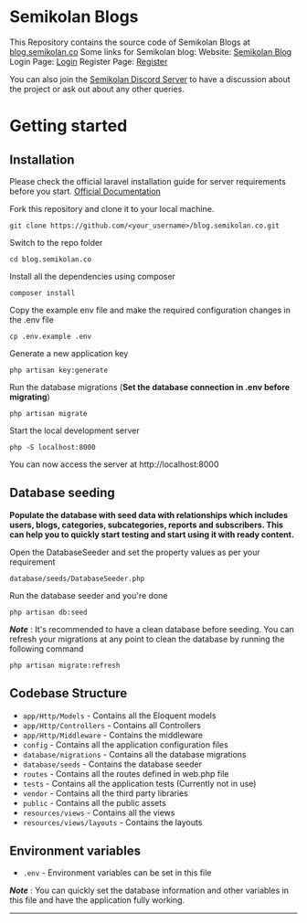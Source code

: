 # Semikolan Blogs
This Repository contains the source code of Semikolan Blogs at  [blog.semikolan.co](blog.semikolan.co)
Some links for Semikolan blog:
Website: [Semikolan Blog](https://blog.semikolan.co)
Login Page: [Login](https://blog.semikolan.co/login)
Register Page: [Register](https://blog.semikolan.co/register)

You can also join the [Semikolan Discord Server](https://discord.semikolan.co) to have a discussion about the project or ask out about any other queries.

# Getting started

## Installation

Please check the official laravel installation guide for server requirements before you start. [Official Documentation](https://laravel.com/docs/5.4/installation#installation)

 
Fork this repository and clone it to your local machine.

    git clone https://github.com/<your_username>/blog.semikolan.co.git

Switch to the repo folder

    cd blog.semikolan.co

Install all the dependencies using composer

    composer install

Copy the example env file and make the required configuration changes in the .env file

    cp .env.example .env

Generate a new application key

    php artisan key:generate



Run the database migrations (**Set the database connection in .env before migrating**)

    php artisan migrate

Start the local development server

    php -S localhost:8000

You can now access the server at http://localhost:8000


## Database seeding

**Populate the database with seed data with relationships which includes users, blogs, categories, subcategories, reports and subscribers. This can help you to quickly start testing  and start using it with ready content.**

Open the DatabaseSeeder and set the property values as per your requirement

    database/seeds/DatabaseSeeder.php

Run the database seeder and you're done

    php artisan db:seed

***Note*** : It's recommended to have a clean database before seeding. You can refresh your migrations at any point to clean the database by running the following command

    php artisan migrate:refresh
    

## Codebase Structure

- `app/Http/Models` - Contains all the Eloquent models
- `app/Http/Controllers` - Contains all Controllers
- `app/Http/Middleware` - Contains the  middleware
- `config` - Contains all the application configuration files
- `database/migrations` - Contains all the database migrations
- `database/seeds` - Contains the database seeder
- `routes` - Contains all the routes defined in web.php file
- `tests` - Contains all the application tests (Currently not in use)
- `vendor` - Contains all the third party libraries
- `public` - Contains all the public assets
- `resources/views` - Contains all the views
- `resources/views/layouts` - Contains the layouts



## Environment variables

- `.env` - Environment variables can be set in this file

***Note*** : You can quickly set the database information and other variables in this file and have the application fully working.

----------------------
